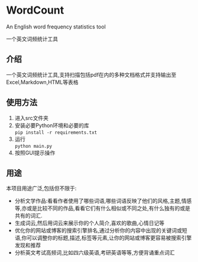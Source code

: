 # WordCount

An English word frequency statistics tool

一个英文词频统计工具

## 介绍

一个英文词频统计工具,支持扫描包括pdf在内的多种文档格式并支持输出至Excel,Markdown,HTML等表格

## 使用方法

1. 进入src文件夹
2. 安装必要Python环境和必要的库  
 `pip install -r requirements.txt`
3. 运行  
`python main.py`
4. 按照GUI提示操作

## 用途

本项目用途广泛,包括但不限于:

- 分析文学作品:看看作者使用了哪些词语,哪些词语反映了他们的风格,主题,情感等,亦或是比较不同的作品,看看它们有什么相似或不同之处,有什么独有的或是共有的词汇.
- 生成词云,然后用词云来展示你的个人简介,喜欢的歌曲,心情日记等
- 优化你的网站或博客的搜索引擎排名,通过分析你的内容中出现的关键词或短语,你可以调整你的标题,描述,标签等元素,让你的网站或博客更容易被搜索引擎发现和推荐
- 分析英文考试高频词,比如四六级英语,考研英语等等,方便背诵重点词汇
